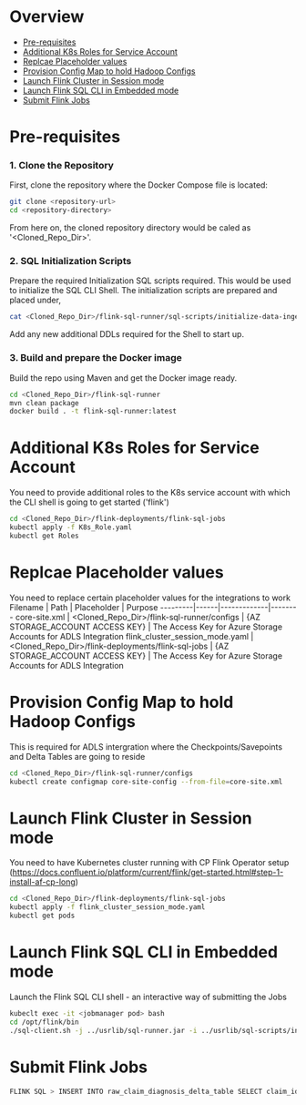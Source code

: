 Overview
========
- [Pre-requisites](#Pre-requisites)
- [Additional K8s Roles for Service Account](#Additional-K8s-Roles-for-Service-Account)
- [Replcae Placeholder values](#Replcae-Placeholder-values)
- [Provision Config Map to hold Hadoop Configs](#Provision-Config-Map-to-hold-Hadoop-Configs)
- [Launch Flink Cluster in Session mode](#Launch-Flink-Cluster-in-Session-mode)
- [Launch Flink SQL CLI in Embedded mode](#Launch-Flink-SQL-CLI-in-Embedded-mode)
- [Submit Flink Jobs](#Submit-Flink-Jobs)

    

# Pre-requisites
### 1. Clone the Repository

First, clone the repository where the Docker Compose file is located:

```bash
git clone <repository-url>
cd <repository-directory>
```
From here on, the cloned repository directory would be caled as '<Cloned_Repo_Dir>'.

### 2. SQL Initialization Scripts

Prepare the required Initialization SQL scripts required. This would be used to initialize the SQL CLI Shell.
The initialization scripts are prepared and placed under,

```bash
cat <Cloned_Repo_Dir>/flink-sql-runner/sql-scripts/initialize-data-ingestion-to-adls.sql
```
Add any new additional DDLs required for the Shell to start up.

### 3. Build and prepare the Docker image

Build the repo using Maven and get the Docker image ready.

```bash
cd <Cloned_Repo_Dir>/flink-sql-runner
mvn clean package
docker build . -t flink-sql-runner:latest
```

# Additional K8s Roles for Service Account

You need to provide additional roles to the K8s service account with which the CLI shell is going to get started ('flink')

```bash
cd <Cloned_Repo_Dir>/flink-deployments/flink-sql-jobs
kubectl apply -f K8s_Role.yaml
kubectl get Roles
```

# Replcae Placeholder values

You need to replace certain placeholder values for the integrations to work
Filename | Path | Placeholder | Purpose
---------|------|-------------|--------
core-site.xml | <Cloned_Repo_Dir>/flink-sql-runner/configs | {AZ STORAGE_ACCOUNT ACCESS KEY} | The Access Key for Azure Storage Accounts for ADLS Integration
flink_cluster_session_mode.yaml | <Cloned_Repo_Dir>/flink-deployments/flink-sql-jobs | {AZ STORAGE_ACCOUNT ACCESS KEY} | The Access Key for Azure Storage Accounts for ADLS Integration


# Provision Config Map to hold Hadoop Configs

This is required for ADLS intergration where the Checkpoints/Savepoints and Delta Tables are going to reside

```bash
cd <Cloned_Repo_Dir>/flink-sql-runner/configs
kubectl create configmap core-site-config --from-file=core-site.xml
```

# Launch Flink Cluster in Session mode

You need to have Kubernetes cluster running with CP Flink Operator setup (https://docs.confluent.io/platform/current/flink/get-started.html#step-1-install-af-cp-long)

```bash
cd <Cloned_Repo_Dir>/flink-deployments/flink-sql-jobs
kubectl apply -f flink_cluster_session_mode.yaml
kubectl get pods
```

# Launch Flink SQL CLI in Embedded mode

Launch the Flink SQL CLI shell - an interactive way of submitting the Jobs

```bash
kubeclt exec -it <jobmanager pod> bash
cd /opt/flink/bin
./sql-client.sh -j ../usrlib/sql-runner.jar -i ../usrlib/sql-scripts/initialize-data-ingestion-to-adls.sql
```

# Submit Flink Jobs

```bash
FLINK SQL > INSERT INTO raw_claim_diagnosis_delta_table SELECT claim_id, member_id, diagnosis_code, diagnosis_description, diagnosis_date, lab_results, event_time FROM input_claim_diagnosis;
```
